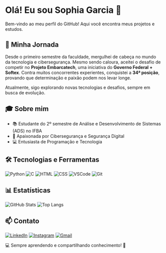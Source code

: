 # Olá! Eu sou Sophia Garcia 👋

Bem-vindo ao meu perfil do GitHub! Aqui você encontra meus projetos e estudos.

## 🚀 Minha Jornada
Desde o primeiro semestre da faculdade, mergulhei de cabeça no mundo da tecnologia e cibersegurança. Mesmo sendo caloura, aceitei o desafio de competir no **Projeto Embarcatech**, uma iniciativa do **Governo Federal + Softex**. Contra muitos concorrentes experientes, conquistei a **34ª posição**, provando que determinação e paixão podem nos levar longe. 

Atualmente, sigo explorando novas tecnologias e desafios, sempre em busca de evolução.

## 🎓 Sobre mim
- 📚 Estudante do 2º semestre de Análise e Desenvolvimento de Sistemas (ADS) no IFBA
- 🔐 Apaixonada por Cibersegurança e Segurança Digital
- 💻 Entusiasta de Programação e Tecnologia

## 🛠 Tecnologias e Ferramentas
![Python](https://img.shields.io/badge/Python-3776AB?style=for-the-badge&logo=python&logoColor=white)
![C](https://img.shields.io/badge/C-A8B9CC?style=for-the-badge&logo=c&logoColor=white)
![HTML](https://img.shields.io/badge/HTML5-E34F26?style=for-the-badge&logo=html5&logoColor=white)
![CSS](https://img.shields.io/badge/CSS3-1572B6?style=for-the-badge&logo=css3&logoColor=white)
![VSCode](https://img.shields.io/badge/VSCode-007ACC?style=for-the-badge&logo=visual-studio-code&logoColor=white)
![Git](https://img.shields.io/badge/Git-F05032?style=for-the-badge&logo=git&logoColor=white)

## 📊 Estatísticas
![GitHub Stats](https://github-readme-stats.vercel.app/api?username=sophia-garcia&show_icons=true&theme=dracula&count_private=true)
![Top Langs](https://github-readme-stats.vercel.app/api/top-langs/?username=garccias&layout=compact&theme=dracula)


## 📫 Contato
[![LinkedIn](https://img.shields.io/badge/LinkedIn-0077B5?style=for-the-badge&logo=linkedin&logoColor=white)](https://www.linkedin.com/in/sophia-garcia-100349260/)
[![Instagram](https://img.shields.io/badge/Instagram-E4405F?style=for-the-badge&logo=instagram&logoColor=white)](https://www.instagram.com/sophiagarccia)
[![Gmail](https://img.shields.io/badge/Gmail-D14836?style=for-the-badge&logo=gmail&logoColor=white)](mailto:sophiagarccia2@gmail.com)


💻 Sempre aprendendo e compartilhando conhecimento! 🚀
